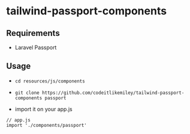 # tailwind-passport-components

## Requirements

- Laravel Passport

## Usage

- `cd resources/js/components`

- `git clone https://github.com/codeitlikemiley/tailwind-passport-components passport`

- import it on your app.js

```
// app.js
import './components/passport'
```
